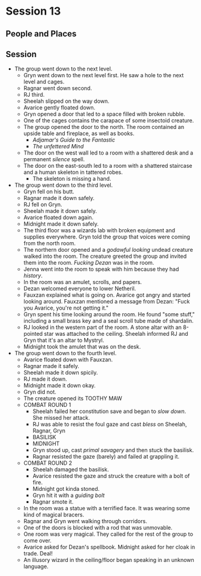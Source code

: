 # Session 13
## People and Places
## Session
* The group went down to the next level.
	* Gryn went down to the next level first. He saw a hole to the next level and cages.
	* Ragnar went down second.
	* RJ third.
	* Sheelah slipped on the way down.
	* Avarice gently floated down.
	* Gryn opened a door that led to a space filled with broken rubble.
	* One of the cages contains the carapace of some insectoid creature.
	* The group opened the door to the north. The room contained an upside table and fireplace, as well as books.
		* _Adjamar's Guide to the Fantastic_
		* _The unfettered Mind_
	* The door on the west wall led to a room with a shattered desk and a permanent _silence_ spell.
	* The door on the east-south led to a room with a shattered staircase and a human skeleton in tattered robes.
		* The skeleton is missing a hand.
* The group went down to the third level.
	* Gryn fell on his butt.	
	* Ragnar made it down safely.
	* RJ fell on Gryn.
	* Sheelah made it down safely.
	* Avarice floated down again.
	* Midnight made it down safely.
	* The third floor was a wizards lab with broken equipment and supplies everywhere. Gryn told the group that voices were coming from the north room.
	* The northern door opened and a _godawful looking_ undead creature walked into the room. The creature greeted the group and invited them into the room. _Fucking Dezan_ was in the room.
	* Jenna went into the room to speak with him because they had _history_.
	* In the room was an amulet, scrolls, and papers.
	* Dezan welcomed everyone to lower Netheril.
	* Fauxzan explained what is going on. Avarice got angry and started looking around. Fauxzan mentioned a message from Dezan: "Fuck you Avarice, you're not getting it."
	* Gryn spent his time looking around the room. He found "some stuff," including a small brass key and a seal scroll tube made of shardalin.
	* RJ looked in the western part of the room. A stone altar with an 8-pointed star was attached to the ceiling. Sheelah informed RJ and Gryn that it's an altar to Mystryl.
	* Midnight took the amulet that was on the desk.
* The group went down to the fourth level.
	* Avarice floated down with Fauxzan.
	* Ragnar made it safely.
	* Sheelah made it down spicily.
	* RJ made it down.
	* Midnight made it down okay.
	* Gryn did not.
	* The creature opened its TOOTHY MAW
	* COMBAT ROUND 1
		* Sheelah failed her constitution save and began to _slow down_. She missed her attack.
		* RJ was able to resist the foul gaze and cast _bless_ on Sheelah, Ragnar, Gryn
		* BASILISK
		* MIDNIGHT
		* Gryn stood up, cast _primal savagery_ and then stuck the basilisk.
		* Ragnar resisted the gaze (barely) and failed at grappling it.
	* COMBAT ROUND 2
		* Sheelah damaged the basilisk.
		* Avarice resisted the gaze and struck the creature with a bolt of fire.
		* Midnight got kinda stoned.
		* Gryn hit it with a _guiding bolt_
		* Ragnar smote it.
	* In the room was a statue with a terrified face. It was wearing some kind of magical bracers.
	* Ragnar and Gryn went walking through corridors.
	* One of the doors is blocked with a rod that was unmovable.
	* One room was very magical. They called for the rest of the group to come over.
	* Avarice asked for Dezan's spellbook. Midnight asked for her cloak in trade. Deal!
	* An illusory wizard in the ceiling/floor began speaking in an unknown language.
<!--stackedit_data:
eyJoaXN0b3J5IjpbMTM3Njg1NDU2LDE2MDg2ODEzNzIsMTY1MT
YxODgzLDIxMjMxNTE5NjEsNTU2MjQ3NTYsLTExMDEyODQ3MDUs
LTIxMDYyNTIyMDksLTExOTEzNjExMDNdfQ==
-->